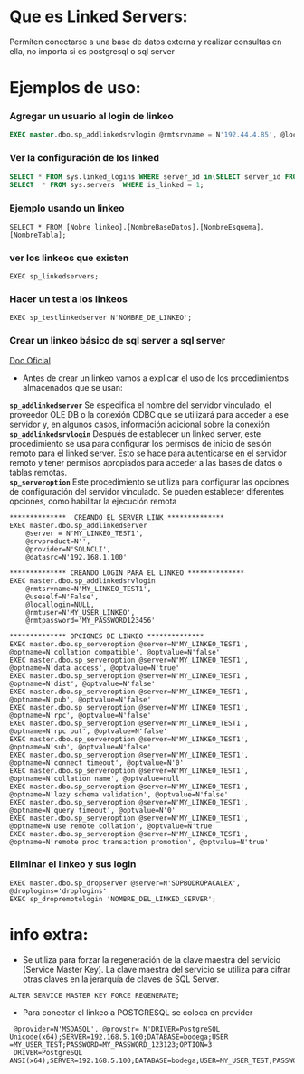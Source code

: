 

# Que es Linked Servers:
Permíten conectarse a una base de datos externa y realizar consultas en ella, no importa si es postgresql o sql server 

# Ejemplos de uso: 

### Agregar un usuario al login de linkeo
```SQL
EXEC master.dbo.sp_addlinkedsrvlogin @rmtsrvname = N'192.44.4.85', @locallogin = N'test_user', @useself = N'True'
```

### Ver la configuración de los linked

```SQL
SELECT * FROM sys.linked_logins WHERE server_id in(SELECT server_id FROM sys.servers WHERE is_linked = 1);
SELECT  * FROM sys.servers  WHERE is_linked = 1;
```

### Ejemplo usando un linkeo
```
SELECT * FROM [Nobre_linkeo].[NombreBaseDatos].[NombreEsquema].[NombreTabla];
```

### ver los linkeos que existen
```
EXEC sp_linkedservers;
```

### Hacer un test a los linkeos 
```
EXEC sp_testlinkedserver N'NOMBRE_DE_LINKEO';
```

### Crear un linkeo  básico de sql server a sql server

[Doc Oficial](https://learn.microsoft.com/es-es/sql/relational-databases/system-stored-procedures/sp-addlinkedserver-transact-sql?view=sql-server-ver16)

- Antes de crear un linkeo vamos a explicar el uso de los procedimientos almacenados que se usan:

**`sp_addlinkedserver`**  Se especifica el nombre del servidor vinculado, el proveedor OLE DB o la conexión ODBC que se utilizará para acceder a ese servidor y, en algunos casos, información adicional sobre la conexión <br> 
**`sp_addlinkedsrvlogin`** Después de establecer un linked server, este procedimiento se usa para configurar los permisos de inicio de sesión remoto para el linked server. Esto se hace para autenticarse en el servidor  
remoto y tener permisos apropiados para acceder a las bases de datos o tablas remotas.<br>
**`sp_serveroption`**  Este procedimiento se utiliza para configurar las opciones de configuración del servidor vinculado. Se pueden establecer diferentes opciones, como habilitar la ejecución remota 

```
**************  CREANDO EL SERVER LINK **************
EXEC master.dbo.sp_addlinkedserver 
	@server = N'MY_LINKEO_TEST1', 
	@srvproduct=N'', 
	@provider=N'SQLNCLI', 
	@datasrc=N'192.168.1.100'

************** CREANDO LOGIN PARA EL LINKEO **************
EXEC master.dbo.sp_addlinkedsrvlogin 
	@rmtsrvname=N'MY_LINKEO_TEST1',
	@useself=N'False',
	@locallogin=NULL,
	@rmtuser=N'MY_USER_LINKEO',
	@rmtpassword='MY_PASSWORD123456'

************** OPCIONES DE LINKEO **************
EXEC master.dbo.sp_serveroption @server=N'MY_LINKEO_TEST1', @optname=N'collation compatible', @optvalue=N'false'
EXEC master.dbo.sp_serveroption @server=N'MY_LINKEO_TEST1', @optname=N'data access', @optvalue=N'true'
EXEC master.dbo.sp_serveroption @server=N'MY_LINKEO_TEST1', @optname=N'dist', @optvalue=N'false'
EXEC master.dbo.sp_serveroption @server=N'MY_LINKEO_TEST1', @optname=N'pub', @optvalue=N'false'
EXEC master.dbo.sp_serveroption @server=N'MY_LINKEO_TEST1', @optname=N'rpc', @optvalue=N'false'
EXEC master.dbo.sp_serveroption @server=N'MY_LINKEO_TEST1', @optname=N'rpc out', @optvalue=N'false'
EXEC master.dbo.sp_serveroption @server=N'MY_LINKEO_TEST1', @optname=N'sub', @optvalue=N'false'
EXEC master.dbo.sp_serveroption @server=N'MY_LINKEO_TEST1', @optname=N'connect timeout', @optvalue=N'0'
EXEC master.dbo.sp_serveroption @server=N'MY_LINKEO_TEST1', @optname=N'collation name', @optvalue=null
EXEC master.dbo.sp_serveroption @server=N'MY_LINKEO_TEST1', @optname=N'lazy schema validation', @optvalue=N'false'
EXEC master.dbo.sp_serveroption @server=N'MY_LINKEO_TEST1', @optname=N'query timeout', @optvalue=N'0'
EXEC master.dbo.sp_serveroption @server=N'MY_LINKEO_TEST1', @optname=N'use remote collation', @optvalue=N'true'
EXEC master.dbo.sp_serveroption @server=N'MY_LINKEO_TEST1', @optname=N'remote proc transaction promotion', @optvalue=N'true'
```


### Eliminar el linkeo y sus login
```
EXEC master.dbo.sp_dropserver @server=N'SOPBODROPACALEX', @droplogins='droplogins'
EXEC sp_dropremotelogin 'NOMBRE_DEL_LINKED_SERVER';
```

# info extra:

 - Se utiliza para forzar la regeneración de la clave maestra del servicio (Service Master Key). La clave maestra del servicio se utiliza para cifrar otras claves en la jerarquía de claves de SQL Server.
```
ALTER SERVICE MASTER KEY FORCE REGENERATE; 
```

- Para conectar el linkeo a  POSTGRESQL se coloca en provider
```
 @provider=N'MSDASQL', @provstr= N'DRIVER=PostgreSQL Unicode(x64);SERVER=192.168.5.100;DATABASE=bodega;USER =MY_USER_TEST;PASSWORD=MY_PASSWORD_123123;OPTION=3'
 DRIVER=PostgreSQL ANSI(x64);SERVER=192.168.5.100;DATABASE=bodega;USER=MY_USER_TEST;PASSWORD=MY_PASSWORD_123123;OPTION=3
```






